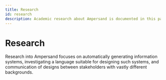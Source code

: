 ```yaml
---
title: Research
id: research
description: Academic research about Ampersand is documented in this page
---
```


# Research

Research into Ampersand focuses on automatically generating information systems, investigating a language suitable for designing such systems, and communication of designs between stakeholders with vastly different backgrounds.





